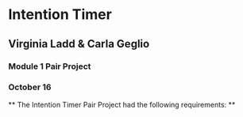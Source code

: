 # Intention Timer 
## Virginia Ladd & Carla Geglio 
### Module 1 Pair Project 
### October 16 

** The Intention Timer Pair Project had the following requirements: **
